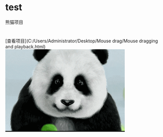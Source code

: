 # test
熊猫项目
#
[查看项目](C:/Users/Administrator/Desktop/Mouse drag/Mouse dragging and playback.html)
![image](https://github.com/lk1583880553/test/blob/master/panda1.gif)

